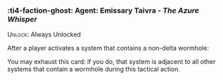 ### :ti4-faction-ghost: **Agent**: Emissary Taivra - _The Azure Whisper_

<span style="font-variant:small-caps;">Unlock</span>: Always Unlocked

After a player activates a system that contains a non-delta wormhole:

You may exhaust this card: if you do, that system is adjacent to all other systems that contain a wormhole during this tactical action.
